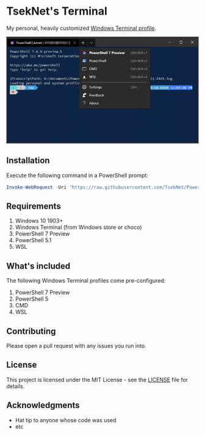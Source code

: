 ﻿# TsekNet's Terminal

My personal, heavily customized [Windows Terminal profile](https://github.com/microsoft/terminal/blob/master/doc/user-docs/UsingJsonSettings.md).

![Terminal](terminal.png)

## Installation

Execute the following command in a PowerShell prompt:

```powershell
Invoke-WebRequest -Uri 'https://raw.githubusercontent.com/TsekNet/PowerShell/master/Terminal/profiles.json' -OutFile "$env:LOCALAPPDATA\Packages\Microsoft.WindowsTerminal_8wekyb3d8bbwe\LocalState\profiles.json"
```

## Requirements

1. Windows 10 1903+
1. Windows Terminal (from Windows store or choco)
1. PowerShell 7 Preview
1. PowerShell 5.1
1. WSL

## What's included

The following Windows Terminal profiles come pre-configured:

1. PowerShell 7 Preview
2. PowerShell 5
3. CMD
4. WSL

## Contributing

Please open a pull request with any issues you run into.

## License

This project is licensed under the MIT License - see the [LICENSE](../LICENSE) file for details.

## Acknowledgments

* Hat tip to anyone whose code was used
* etc
